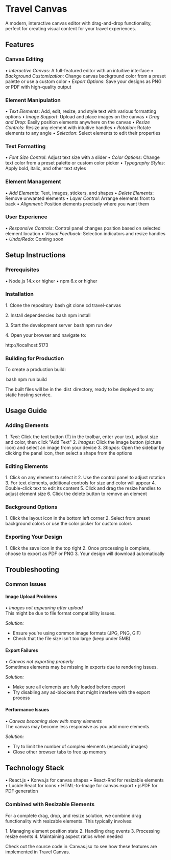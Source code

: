 # Travel Canvas

A modern, interactive canvas editor with drag-and-drop functionality, perfect for creating visual content for your travel experiences.

## Features

### Canvas Editing
•⁠  ⁠*Interactive Canvas*: A full-featured editor with an intuitive interface
•⁠  ⁠*Background Customization*: Change canvas background color from a preset palette or use a custom color
•⁠  ⁠*Export Options*: Save your designs as PNG or PDF with high-quality output

### Element Manipulation
•⁠  ⁠*Text Elements*: Add, edit, resize, and style text with various formatting options
•⁠  ⁠*Image Support*: Upload and place images on the canvas
•⁠  ⁠*Drag and Drop*: Easily position elements anywhere on the canvas
•⁠  ⁠*Resize Controls*: Resize any element with intuitive handles
•⁠  ⁠*Rotation*: Rotate elements to any angle
•⁠  ⁠*Selection*: Select elements to edit their properties

### Text Formatting
•⁠  ⁠*Font Size Control*: Adjust text size with a slider
•⁠  ⁠*Color Options*: Change text color from a preset palette or custom color picker
•⁠  ⁠*Typography Styles*: Apply bold, italic, and other text styles

### Element Management
•⁠  ⁠*Add Elements*: Text, images, stickers, and shapes
•⁠  ⁠*Delete Elements*: Remove unwanted elements
•⁠  ⁠*Layer Control*: Arrange elements front to back
•⁠  ⁠*Alignment*: Position elements precisely where you want them

### User Experience
•⁠  ⁠*Responsive Controls*: Control panel changes position based on selected element location
•⁠  ⁠*Visual Feedback*: Selection indicators and resize handles
•⁠  ⁠*Undo/Redo*: Coming soon

## Setup Instructions

### Prerequisites
•⁠  ⁠Node.js 14.x or higher
•⁠  ⁠npm 6.x or higher

### Installation

1.⁠ ⁠Clone the repository
⁠ bash
git clone
cd travel-canvas
 ⁠

2.⁠ ⁠Install dependencies
⁠ bash
npm install
 ⁠

3.⁠ ⁠Start the development server
⁠ bash
npm run dev
 ⁠

4.⁠ ⁠Open your browser and navigate to:

http://localhost:5173


### Building for Production

To create a production build:

⁠ bash
npm run build
 ⁠

The built files will be in the ⁠ dist ⁠ directory, ready to be deployed to any static hosting service.

## Usage Guide

### Adding Elements

1.⁠ ⁠*Text*: Click the text button (T) in the toolbar, enter your text, adjust size and color, then click "Add Text"
2.⁠ ⁠*Images*: Click the image button (picture icon) and select an image from your device
3.⁠ ⁠*Shapes*: Open the sidebar by clicking the panel icon, then select a shape from the options

### Editing Elements

1.⁠ ⁠Click on any element to select it
2.⁠ ⁠Use the control panel to adjust rotation
3.⁠ ⁠For text elements, additional controls for size and color will appear
4.⁠ ⁠Double-click text to edit its content
5.⁠ ⁠Click and drag the resize handles to adjust element size
6.⁠ ⁠Click the delete button to remove an element

### Background Options

1.⁠ ⁠Click the layout icon in the bottom left corner
2.⁠ ⁠Select from preset background colors or use the color picker for custom colors

### Exporting Your Design

1.⁠ ⁠Click the save icon in the top right
2.⁠ ⁠Once processing is complete, choose to export as PDF or PNG
3.⁠ ⁠Your design will download automatically

## Troubleshooting

### Common Issues

#### Image Upload Problems

•⁠  ⁠*Images not appearing after upload*  
  This might be due to file format compatibility issues.
  
  *Solution:*  
  - Ensure you're using common image formats (JPG, PNG, GIF)
  - Check that the file size isn't too large (keep under 5MB)

#### Export Failures

•⁠  ⁠*Canvas not exporting properly*  
  Sometimes elements may be missing in exports due to rendering issues.
  
  *Solution:*  
  - Make sure all elements are fully loaded before export
  - Try disabling any ad-blockers that might interfere with the export process

#### Performance Issues

•⁠  ⁠*Canvas becoming slow with many elements*  
  The canvas may become less responsive as you add more elements.
  
  *Solution:*  
  - Try to limit the number of complex elements (especially images)
  - Close other browser tabs to free up memory

## Technology Stack

•⁠  ⁠React.js
•⁠  ⁠Konva.js for canvas shapes
•⁠  ⁠React-Rnd for resizable elements
•⁠  ⁠Lucide React for icons
•⁠  ⁠HTML-to-Image for canvas export
•⁠  ⁠jsPDF for PDF generation

### Combined with Resizable Elements

For a complete drag, drop, and resize solution, we combine drag functionality with resizable elements. This typically involves:

1.⁠ ⁠Managing element position state
2.⁠ ⁠Handling drag events
3.⁠ ⁠Processing resize events
4.⁠ ⁠Maintaining aspect ratios when needed

Check out the source code in ⁠ Canvas.jsx ⁠ to see how these features are implemented in Travel Canvas.